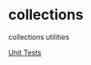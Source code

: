 # collections
collections  utilities

[Unit Tests](https://github.com/xudid/collections/actions/workflows/php.yml/badge.svg)

